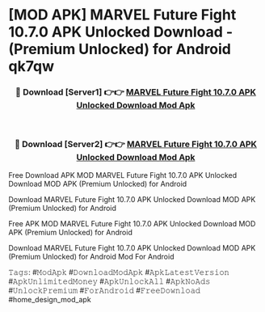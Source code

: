 # [MOD APK] MARVEL Future Fight 10.7.0 APK Unlocked Download - (Premium Unlocked) for Android qk7qw



<div align="center">
<h3>🔴 Download [Server1] 👉👉 <a href="https://momento.my/?title=MARVEL_Future_Fight_10.7.0_APK_Unlocked_Download">MARVEL Future Fight 10.7.0 APK Unlocked Download Mod Apk</a></h3><br>

<h3>🔴 Download [Server2] 👉👉 <a href="https://momento.my/?title=MARVEL_Future_Fight_10.7.0_APK_Unlocked_Download">MARVEL Future Fight 10.7.0 APK Unlocked Download Mod Apk</a></h3>
</div>



Free Download APK MOD MARVEL Future Fight 10.7.0 APK Unlocked Download MOD APK (Premium Unlocked) for Android

Download MARVEL Future Fight 10.7.0 APK Unlocked Download MOD APK (Premium Unlocked) for Android

Free APK MOD MARVEL Future Fight 10.7.0 APK Unlocked Download MOD APK (Premium Unlocked) for Android

Download MARVEL Future Fight 10.7.0 APK Unlocked Download MOD APK (Premium Unlocked) for Android Mod For Android

𝚃𝚊𝚐𝚜: #𝙼𝚘𝚍𝙰𝚙𝚔 #𝙳𝚘𝚠𝚗𝚕𝚘𝚊𝚍𝙼𝚘𝚍𝙰𝚙𝚔 #𝙰𝚙𝚔𝙻𝚊𝚝𝚎𝚜𝚝𝚅𝚎𝚛𝚜𝚒𝚘𝚗 #𝙰𝚙𝚔𝚄𝚗𝚕𝚒𝚖𝚒𝚝𝚎𝚍𝙼𝚘𝚗𝚎𝚢 #𝙰𝚙𝚔𝚄𝚗𝚕𝚘𝚌𝚔𝙰𝚕𝚕 #𝙰𝚙𝚔𝙽𝚘𝙰𝚍𝚜 #𝚄𝚗𝚕𝚘𝚌𝚔𝙿𝚛𝚎𝚖𝚒𝚞𝚖 #𝙵𝚘𝚛𝙰𝚗𝚍𝚛𝚘𝚒𝚍 #𝙵𝚛𝚎𝚎𝙳𝚘𝚠𝚗𝚕𝚘𝚊𝚍 #home_design_mod_apk
